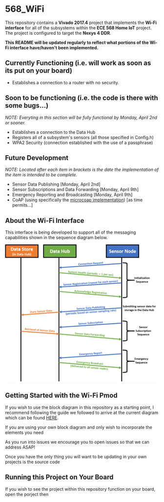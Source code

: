 # 568_WiFi
This repository contains a **Vivado 2017.4** project that implements the **Wi-Fi interface** for all of the subsystems within the **ECE 568 Home IoT** project. The project is configured to target the **Nexys 4 DDR**.

**This README will be updated regularly to reflect what portions of the Wi-Fi interface have/haven't been implemented.**

## Currently Functioning (i.e. will work as soon as its put on your board)
- Establishes a connection to a router with no security.

## Soon to be functioning (i.e. the code is there with some bugs...)
*NOTE: Everyting in this section will be fully functional by Monday, April 2nd or sooner.*
- Establishes a connection to the Data Hub
- Registers all of a subsystem's sensors (all those specified in Config.h)
- WPA2 Security (connection established with the use of a passphrase)

## Future Development
*NOTE: Located after each item in brackets is the date the implementation of the item is intended to be complete.*
- Sensor Data Publishing                      [Monday, April 2nd]
- Sensor Subscriptions and Data Forwarding    [Monday, April 9th]
- Emergency Reporting and Broadcasting        [Monday, April 9th]
- CoAP (using specifically the [microcoap implementation](https://github.com/1248/microcoap)) [as time permits...]

## About the Wi-Fi Interface
This interface is being developed to support all of the messaging capabilities shown in the sequence diagram below.

![Sequence Diagram](/ReadMeImages/SequenceDiagram.png)

## Getting Started with the Wi-Fi Pmod
If you wish to use the block diagram in this repository as a starting point, I recommend following the guide we followed to arrive at the current diagram which can be found [HERE](https://www.youtube.com/watch?v=KTeTMv3oiPw&t=5s).

If you are using your own block diagram and only wish to incorporate the elements you need 

As you run into issues we encourage you to open issues so that we can address ASAP!

Once you have the only thing you will want to be updating in your own projects is the source code

## Running this Project on Your Board
If you wish to see the project within this repository function on your board, open the porject then 

